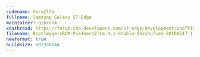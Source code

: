 ```yaml
---
codename: hero2lte
fullname: Samsung Galaxy S7 Edge
maintainer: gibranm
xdathread: https://forum.xda-developers.com/s7-edge/development/unofficial-bootleggers-rom-8-1-t3795222 
filename: BootleggersROM-Pie4hero2lte.4.1-Stable-Shishufied-20190517-174324.zip
newformat: true
buildsize: 607350044
---
```

